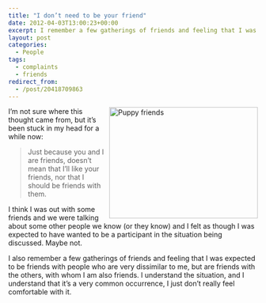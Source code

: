 ```yaml
---
title: "I don’t need to be your friend"
date: 2012-04-03T13:00:23+00:00
excerpt: I remember a few gatherings of friends and feeling that I was expected to be friends with people who are very dissimilar to me, but are friends with the others, with whom I am also friends.
layout: post
categories:
  - People
tags:
  - complaints
  - friends
redirect_from:
  - /post/20418709863
---
```

<img src="https://cdn.craigmcn.ca/img/puppy-friends.jpg" alt="Puppy friends" width="300" height="225" align="right" />I’m not sure where this thought came from, but it’s been stuck in my head for a while now:

> Just because you and I are friends, doesn’t mean that I’ll like your friends, nor that I should be friends with them.

I think I was out with some friends and we were talking about some other people we know (or they know) and I felt as though I was expected to have wanted to be a participant in the situation being discussed. Maybe not.

I also remember a few gatherings of friends and feeling that I was expected to be friends with people who are very dissimilar to me, but are friends with the others, with whom I am also friends. I understand the situation, and I understand that it’s a very common occurrence, I just don’t really feel comfortable with it.